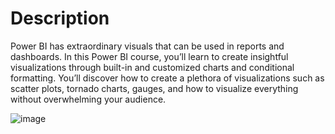 # Description

Power BI has extraordinary visuals that can be used in reports and dashboards.
In this Power BI course, you’ll learn to create insightful visualizations through built-in and customized charts and conditional formatting. You’ll discover how to create a plethora of visualizations such as scatter plots, tornado charts, gauges, and how to visualize everything without overwhelming your audience.

![image](https://github.com/user-attachments/assets/b8a134ff-d309-4e53-8480-ecef55457287)

